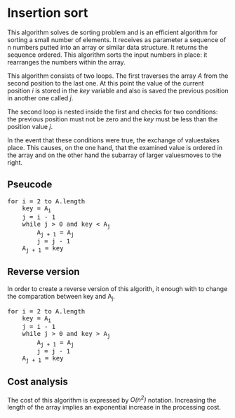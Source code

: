 # Insertion sort

This algorithm solves de sorting problem and is an efficient algorithm for sorting a small number of elements. It receives as parameter a sequence of n numbers putted into an array or similar data structure.  It returns the sequence ordered. This algorithm sorts the input numbers in place: it rearranges the numbers within the array. 

This algorithm consists of two loops. The first traverses the array _A_ from the second position to the last one.
At this point the value of the current position _i_ is stored in the _key_ variable and also is saved the previous position in another one called _j_.

The second loop is nested inside the first and checks for two conditions: the previous position must not be zero and the _key_ must be  less than the position value _j_.

In the event that these conditions were true, the exchange of values ​​takes place. This causes, on the one hand, that the examined value is ordered in the array and on the other hand the subarray of larger values ​​moves to the right.

## Pseucode

<pre>
for i = 2 to A.length
	key = A<sub>i</sub>
	j = i - 1
	while j > 0 and key < A<sub>j</sub> 
		A<sub>j + 1</sub> = A<sub>j</sub>
		j = j - 1
	A<sub>j + 1</sub> = key
</pre>


## Reverse version 
In order to create a reverse version of this algorith, it enough with to change the comparation between key and A<sub>j</sub>. 

<pre>
for i = 2 to A.length
	key = A<sub>i</sub>
	j = i - 1
	while j > 0 and key > A<sub>j</sub> 
		A<sub>j + 1</sub> = A<sub>j</sub>
		j = j - 1
	A<sub>j + 1</sub> = key
</pre>		

## Cost analysis
The cost of this algorithm is expressed by <em>O(n<sup>2</sup>)</em> notation. Increasing the length of the array implies an exponential increase in the processing cost.